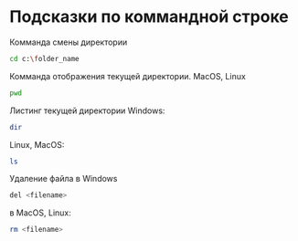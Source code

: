 # Подсказки по коммандной строке

Комманда смены директории
```sh
cd c:\folder_name
```

Комманда отображения текущей директории. MacOS, Linux
```sh
pwd
```

Листинг текущей директории Windows: 
```sh
dir
```
Linux, MacOS:
```sh
ls
```
Удаление файла в Windows
```sh
del <filename>
```
в MacOS, Linux:
```sh
rm <filename>
```